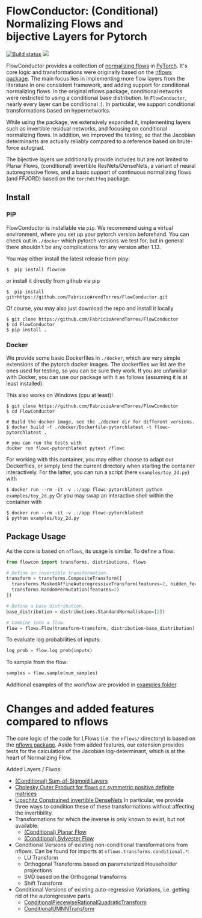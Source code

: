 # FlowConductor: (Conditional) Normalizing Flows and </br> bijective Layers for Pytorch

<a href="https://github.com/FabricioArendTorres/enflows/actions/workflows/build_lint_test.yml"><img src="https://github.com/FabricioArendTorres/enflows/actions/workflows/build_lint_test.yml/badge.svg" alt="Build status"></a>
<a href="https://codecov.io/gh/FabricioArendTorres/enflows" >
<img src="https://codecov.io/gh/FabricioArendTorres/enflows/graph/badge.svg?token=UPQ2ZNQ6G4"/>
</a>

FlowConductor provides a collection of [normalizing flows](https://arxiv.org/abs/1912.02762) in  [PyTorch](https://pytorch.org).
It's core logic and transformations were originally based on the [nflows package](https://github.com/bayesiains/nflows).
The main focus lies in implementing more flow layers from the literature in one consistent framework, and adding support for conditional normalizing flows.
In the original nflows package, conditional networks were restricted to using a conditional base distribution. 
In `FlowConductor`, nearly every layer can be conditional :).
In particular, we support conditional transformations based on hypernetworks.


While using the package, we extensively expanded it, implementing layers such as invertible residual networks, and focusing on conditional normalizing flows.
In addition, we improved the testing, so that the Jacobian determinants are actually reliably compared to a reference based on brute-force autograd.

The bijective layers we additionally provide includes but are not limited to Planar Flows, (conditional) invertible ResNets/DenseNets, a variant of neural autoregressive flows, and a basic support of continuous normalizing flows (and FFJORD) based on the `torchdiffeq` package.


## Install
### PIP
FlowConductor is installable via `pip`.
We recommend using a virtual environment, where you set up your pytorch version beforehand.
You can check out in `./docker` which pytorch versions we test for, but in general there shouldn't be any complications
for any version after 1.13.

You may either install the latest release from pipy:
```
$  pip install flowcon
```

or install it directly from github via pip 
```
$  pip install git+https://github.com/FabricioArendTorres/FlowConductor.git
```

Of course, you may also just download the repo and install it locally
```
$ git clone https://github.com/FabricioArendTorres/FlowConductor
$ cd FlowConductor
$ pip install . 
```


### Docker
We provide some basic Dockerfiles in `./docker`, which are very simple extensions of the pytorch docker images.
The dockerfiles we list are the ones used for testing, so you can be sure they work.
If you are unfamiliar with Docker, you can use our package with it as follows (assuming it is at least installed).

This also works on Windows (cpu at least)!

```
$ git clone https://github.com/FabricioArendTorres/FlowConductor
$ cd FlowConductor

# Build the docker image, see the ./docker dir for different versions.
$ docker build -f ./docker/Dockerfile-pytorchlatest -t flowc-pytorchlatest .

# you can run the tests with
docker run flowc-pytorchlatest pytest /flowc
```

For working with this container, you may either choose to adapt our Dockerfiles, 
or simply bind the current directory when starting the container interactively.
For the latter, you can run a script (here `examples/toy_2d.py`) with

```$ docker run --rm -it -v .:/app flowc-pytorchlatest python examples/toy_2d.py```
Or you may swap an interactive shell within the container with
```
$ docker run --rm -it -v .:/app flowc-pytorchlatest
$ python examples/toy_2d.py
```

## Package Usage

As the core is based on `nflows`, its usage is similar. To define a flow:

```python
from flowcon import transforms, distributions, flows

# Define an invertible transformation.
transform = transforms.CompositeTransform([
  transforms.MaskedAffineAutoregressiveTransform(features=2, hidden_features=4),
  transforms.RandomPermutation(features=2)
])

# Define a base distribution.
base_distribution = distributions.StandardNormal(shape=[2])

# Combine into a flow.
flow = flows.Flow(transform=transform, distribution=base_distribution)
```

To evaluate log probabilities of inputs:
```python
log_prob = flow.log_prob(inputs)
```

To sample from the flow:
```python
samples = flow.sample(num_samples)
```

Additional examples of the workflow are provided in [examples folder](examples/).
# Changes and added features compared to nflows
The core logic of the code for LFlows (i.e. the `nflows/` directory) is based on the [nflows package](https://github.com/bayesiains/nflows).
Aside from added features, our extension provides tests for the calculation of the Jacobian log-determinant, which is at the heart of Normalizing Flow.

Added Layers / Flwos:

- [(Conditional) Sum-of-Sigmoid Layers](https://arxiv.org/abs/2306.07255)
- [Cholesky Outer Product for flows on symmetric positive definite matrices](https://arxiv.org/abs/2306.07255)
- [Lipschitz Constrained invertible DenseNets](https://arxiv.org/abs/2010.02125)
  In particular, we provide three ways to condition these of these transformations without affecting the invertibility.
- Transformations for which the inverse is only known to exist, but not available: 
  - [(Conditional) Planar Flow](https://arxiv.org/abs/1912.02762) 
  - [(Conditional) Sylvester Flow](https://arxiv.org/abs/1803.05649)
- Conditional Versions of existing non-conditional transformations from nflows. Can be found for imports at `nflows.transforms.conditional.*`:
    - LU Transform
    - Orthogonal Transforms based on parameterized Householder projections
    - SVD based on the Orthogonal transforms
    - Shift Transform
- Conditional Versions of existing auto-regressive Variations, i.e. getting rid of the autoregressive parts.
    - [ConditionalPiecewiseRationalQuadraticTransform](https://proceedings.neurips.cc/paper/2019/hash/7ac71d433f282034e088473244df8c02-Abstract.html)
    - [ConditionalUMNNTransform](https://arxiv.org/abs/1908.05164)

